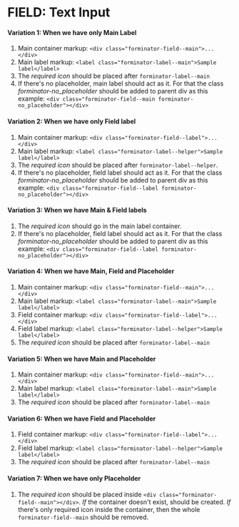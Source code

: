# FIELD: Text Input

#### Variation 1: When we have only Main Label

1. Main container markup: `<div class="forminator-field--main">...</div>`
2. Main label markup: `<label class="forminator-label--main">Sample label</label>`
3. The *required icon* should be placed after `forminator-label--main`
4. If there's no placeholder, main label should act as it. For that the class *forminator-no_placeholder* should be added to parent div as this example: `<div class="forminator-field--main forminator-no_placeholder"></div>`

#### Variation 2: When we have only Field label

1. Main container markup: `<div class="forminator-field--label">...</div>`
2. Main label markup: `<label class="forminator-label--helper">Sample label</label>`
3. The *required icon* should be placed after `forminator-label--helper`.
4. If there's no placeholder, field label should act as it. For that the class *forminator-no_placeholder* should be added to parent div as this example: `<div class="forminator-field--label forminator-no_placeholder"></div>`

#### Variation 3: When we have Main & Field labels

1. The *required icon* should go in the main label container.
2. If there's no placeholder, field label should act as it. For that the class *forminator-no_placeholder* should be added to parent div as this example: `<div class="forminator-field--label forminator-no_placeholder"></div>`

#### Variation 4: When we have Main, Field and Placeholder

1. Main container markup: `<div class="forminator-field--main">...</div>`
2. Main label markup: `<label class="forminator-label--main">Sample label</label>`
3. Field container markup: `<div class="forminator-field--label">...</div>`
4. Field label markup: `<label class="forminator-label--helper">Sample label</label>`
5. The *required icon* should be placed after `forminator-label--main`

#### Variation 5: When we have Main and Placeholder

1. Main container markup: `<div class="forminator-field--main">...</div>`
2. Main label markup: `<label class="forminator-label--main">Sample label</label>`
3. The *required icon* should be placed after `forminator-label--main`

#### Variation 6: When we have Field and Placeholder

1. Field container markup: `<div class="forminator-field--label">...</div>`
2. Field label markup: `<label class="forminator-label--helper">Sample label</label>`
3. The *required icon* should be placed after `forminator-label--main`

#### Variation 7: When we have only Placeholder

1. The *required icon* should be placed inside `<div class="forminator-field--main"></div>`. *If* the container doesn't exist, should be created. *If* there's only required icon inside the container, then the whole `forminator-field--main` should be removed.